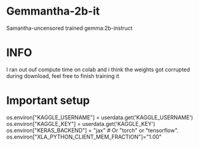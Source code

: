 # Gemmantha-2b-it
Samantha-uncensored trained gemma:2b-instruct

# INFO
I ran out ouf compute time on colab and i think the weights got corrupted during download, feel free to finish training it

# Important setup

os.environ["KAGGLE_USERNAME"] = userdata.get('KAGGLE_USERNAME')
os.environ["KAGGLE_KEY"] = userdata.get('KAGGLE_KEY')
os.environ["KERAS_BACKEND"] = "jax"  # Or "torch" or "tensorflow".
os.environ["XLA_PYTHON_CLIENT_MEM_FRACTION"]="1.00"

